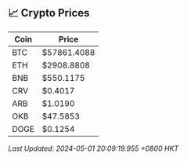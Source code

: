 ## 📈 Crypto Prices

| Coin | Price |
| ---- | ----- |
| BTC | $57861.4088 |
| ETH | $2908.8808 |
| BNB | $550.1175 |
| CRV | $0.4017 |
| ARB | $1.0190 |
| OKB | $47.5853 |
| DOGE | $0.1254 |

_Last Updated: 2024-05-01 20:09:19.955 +0800 HKT_